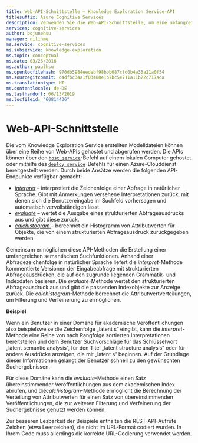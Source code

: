 ```yaml
---
title: Web-API-Schnittstelle – Knowledge Exploration Service-API
titlesuffix: Azure Cognitive Services
description: Verwenden Sie die Web-API-Schnittstelle, um eine umfangreiche, semantische Suchfunktion in der Knowledge Exploration Service (KES)-API zu erstellen.
services: cognitive-services
author: bojunehsu
manager: nitinme
ms.service: cognitive-services
ms.subservice: knowledge-exploration
ms.topic: conceptual
ms.date: 03/26/2016
ms.author: paulhsu
ms.openlocfilehash: 970db5984eedebf98bbb087cfd0b4a35a21a0f54
ms.sourcegitcommit: d4dfbc34a1f03488e1b7bc5e711a11b72c717ada
ms.translationtype: HT
ms.contentlocale: de-DE
ms.lasthandoff: 06/13/2019
ms.locfileid: "60814436"
---
```

# <a name="web-api-interface"></a>Web-API-Schnittstelle

Die vom Knowledge Exploration Service erstellten Modelldateien können über eine Reihe von Web-APIs gehostet und abgerufen werden.  Die APIs können über den [`host_service`](CommandLine.md#host_service-command)-Befehl auf einem lokalen Computer gehostet oder mithilfe des [`deploy_service`](CommandLine.md#deploy_service-command)-Befehls für einen Azure-Clouddienst bereitgestellt werden.  Durch beide Ansätze werden die folgenden API-Endpunkte verfügbar gemacht:

* [*interpret*](interpretMethod.md) – interpretiert die Zeichenfolge einer Abfrage in natürlicher Sprache. Gibt mit Anmerkungen versehene Interpretationen zurück, mit denen sich die Benutzereingabe im Suchfeld vorhersagen und automatisch vervollständigen lässt.
* [*evaluate*](evaluateMethod.md) – wertet die Ausgabe eines strukturierten Abfrageausdrucks aus und gibt diese zurück.
* [*calchistogram* ](calchistogramMethod.md) – berechnet ein Histogramm von Attributwerten für Objekte, die von einem strukturierten Abfrageausdruck zurückgegeben werden.

Gemeinsam ermöglichen diese API-Methoden die Erstellung einer umfangreichen semantischen Suchfunktionen.  Anhand einer Abfragezeichenfolge in natürlicher Sprache liefert die *interpret*-Methode kommentierte Versionen der Eingabeabfrage mit strukturierten Abfrageausdrücken, die auf den zugrunde liegenden Grammatik- und Indexdaten basieren.  Die *evaluate*-Methode wertet den strukturierten Abfrageausdruck aus und gibt die passenden Indexobjekte zur Anzeige zurück.  Die *calchistogram*-Methode berechnet die Attributwertverteilungen, um Filterung und Verfeinerung zu ermöglichen.

**Beispiel**

Wenn ein Benutzer in einer Domäne für akademische Veröffentlichungen also beispielsweise die Zeichenfolge „latent s“ eingibt, kann die *interpret*-Methode eine Reihe von nach Rangfolge sortierten Interpretationen bereitstellen und dem Benutzer Suchvorschläge für das Schlüsselwort „latent semantic analysis“, für den Titel „latent structure analysis“ oder für andere Ausdrücke anzeigen, die mit „latent s“ beginnen.  Auf der Grundlage dieser Informationen gelangt der Benutzer schnell zu den gewünschten Suchergebnissen.

Für diese Domäne kann die *evaluate*-Methode einen Satz übereinstimmender Veröffentlichungen aus dem akademischen Index abrufen, und die*calchistogram*-Methode ermöglicht die Berechnung der Verteilung von Attributwerten für einen Satz von übereinstimmenden Veröffentlichungen, die zur weiteren Filterung und Verfeinerung der Suchergebnisse genutzt werden können.

Zur besseren Lesbarkeit der Beispiele enthalten die REST-API-Aufrufe Zeichen (etwa Leerzeichen), die nicht im URL-Format codiert wurden. In Ihrem Code muss allerdings die korrekte URL-Codierung verwendet werden.
